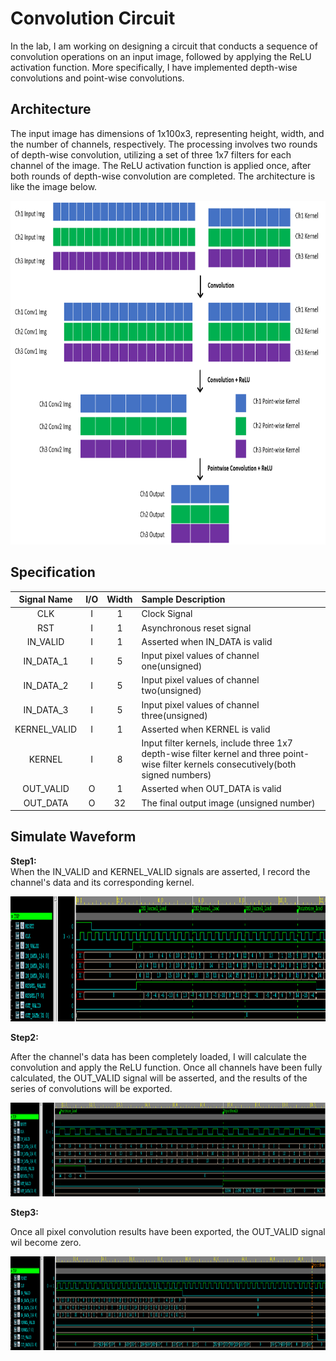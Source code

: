 # Convolution Circuit
In the lab, I am working on designing a circuit that conducts a sequence of convolution operations on an input image, followed by applying the ReLU activation function. More specifically, I have implemented depth-wise convolutions and point-wise convolutions.

## Architecture
The input image has dimensions of 1x100x3, representing height, width, and the number of channels, respectively. The processing involves two rounds of depth-wise convolution, utilizing a set of three 1x7 filters for each channel of the image. The ReLU activation function is applied once, after both rounds of depth-wise convolution are completed. The architecture is like the image below.
<p align="center">
  <img src="https://github.com/RexJian/Convolution-Circuit/blob/main/Architecture.png" width="1000" height="550">
</p>

## Specification

| Signal Name | I/O | Width | Sample Description |
| :----: | :----: | :----: | :----|
| CLK | I | 1 | Clock Signal |
| RST | I | 1 | Asynchronous reset signal |
| IN_VALID | I | 1 | Asserted when IN_DATA is valid|
| IN_DATA_1 | I | 5 | Input pixel values of channel one(unsigned) |
| IN_DATA_2 | I | 5 | Input pixel values of channel two(unsigned) |
| IN_DATA_3 | I | 5 | Input pixel values of channel three(unsigned) |
| KERNEL_VALID | I | 1 | Asserted when KERNEL is valid|
| KERNEL | I | 8 | Input filter kernels, include three 1x7 depth-wise filter kernel and three point-wise filter kernels consecutively(both signed numbers)|
| OUT_VALID | O | 1 | Asserted when OUT_DATA is valid |
| OUT_DATA | O | 32 | The final output image (unsigned number) |

## Simulate Waveform
<strong> Step1: </strong>  
When the IN_VALID and KERNEL_VALID signals are asserted, I record the channel's data and its corresponding kernel.
<p align="left">
  <img src="https://github.com/RexJian/Convolution-Circuit/blob/main/Wave/wave1.png" width="1000" height="200" alt="wave">
</p> 

<strong> Step2: </strong>  
  
After the channel's data has been completely loaded, I will calculate the convolution and apply the ReLU function. Once all channels have been fully calculated, the OUT_VALID signal will be asserted, and the results of the series of convolutions will be exported.
<p align="left">
  <img src="https://github.com/RexJian/Convolution-Circuit/blob/main/Wave/wave2.png" width="1500" height="150" alt="wave">
</p> 

<strong> Step3: </strong>  
  
Once all pixel convolution results have been exported, the OUT_VALID signal wil become zero. 
<p align="left">
  <img src="https://github.com/RexJian/Convolution-Circuit/blob/main/Wave/wave3.png" width="1500" height="150" alt="wave">
</p> 
